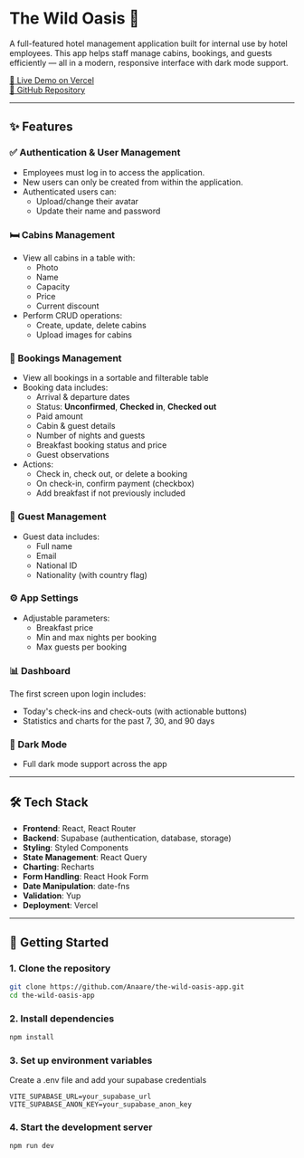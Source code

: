 # The Wild Oasis 🏨

A full-featured hotel management application built for internal use by hotel employees. This app helps staff manage cabins, bookings, and guests efficiently — all in a modern, responsive interface with dark mode support.

[🔗 Live Demo on Vercel](https://the-wild-oasis-app-wine.vercel.app)  
[📂 GitHub Repository](https://github.com/Anaare/the-wild-oasis-app)

---

## ✨ Features

### ✅ Authentication & User Management

- Employees must log in to access the application.
- New users can only be created from within the application.
- Authenticated users can:
  - Upload/change their avatar
  - Update their name and password

### 🛏️ Cabins Management

- View all cabins in a table with:
  - Photo
  - Name
  - Capacity
  - Price
  - Current discount
- Perform CRUD operations:
  - Create, update, delete cabins
  - Upload images for cabins

### 📆 Bookings Management

- View all bookings in a sortable and filterable table
- Booking data includes:
  - Arrival & departure dates
  - Status: **Unconfirmed**, **Checked in**, **Checked out**
  - Paid amount
  - Cabin & guest details
  - Number of nights and guests
  - Breakfast booking status and price
  - Guest observations
- Actions:
  - Check in, check out, or delete a booking
  - On check-in, confirm payment (checkbox)
  - Add breakfast if not previously included

### 🧍 Guest Management

- Guest data includes:
  - Full name
  - Email
  - National ID
  - Nationality (with country flag)

### ⚙️ App Settings

- Adjustable parameters:
  - Breakfast price
  - Min and max nights per booking
  - Max guests per booking

### 📊 Dashboard

The first screen upon login includes:

- Today's check-ins and check-outs (with actionable buttons)
- Statistics and charts for the past 7, 30, and 90 days

### 🌙 Dark Mode

- Full dark mode support across the app

---

## 🛠️ Tech Stack

- **Frontend**: React, React Router
- **Backend**: Supabase (authentication, database, storage)
- **Styling**: Styled Components
- **State Management**: React Query
- **Charting**: Recharts
- **Form Handling**: React Hook Form
- **Date Manipulation**: date-fns
- **Validation**: Yup
- **Deployment**: Vercel

---

## 🚀 Getting Started

### 1. Clone the repository

```bash
git clone https://github.com/Anaare/the-wild-oasis-app.git
cd the-wild-oasis-app
```

### 2. Install dependencies

```bash
npm install
```

### 3. Set up environment variables

Create a .env file and add your supabase credentials

```env
VITE_SUPABASE_URL=your_supabase_url
VITE_SUPABASE_ANON_KEY=your_supabase_anon_key
```

### 4. Start the development server

```bash
npm run dev
```
